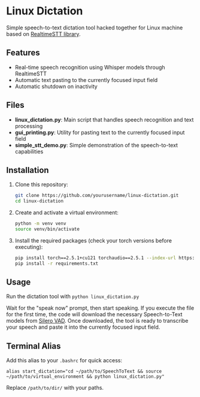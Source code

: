 # Linux Dictation

Simple speech-to-text dictation tool hacked together for Linux machine based on [RealtimeSTT library](https://github.com/KoljaB/RealtimeSTT?tab=readme-ov-file#realtimestt). 

## Features

- Real-time speech recognition using Whisper models through RealtimeSTT
- Automatic text pasting to the currently focused input field
- Automatic shutdown on inactivity

## Files

- **linux_dictation.py**: Main script that handles speech recognition and text processing
- **gui_printing.py**: Utility for pasting text to the currently focused input field
- **simple_stt_demo.py**: Simple demonstration of the speech-to-text capabilities

## Installation

1. Clone this repository:
   ```bash
   git clone https://github.com/yourusername/linux-dictation.git
   cd linux-dictation
   ```

2. Create and activate a virtual environment:
   ```bash
   python -m venv venv
   source venv/bin/activate
   ```

3. Install the required packages (check your torch versions before executing):
   ```bash
   pip install torch==2.5.1+cu121 torchaudio==2.5.1 --index-url https://download.pytorch.org/whl/cu121
   pip install -r requirements.txt
   ```

## Usage

Run the dictation tool with `python linux_dictation.py`


Wait for the "speak now" prompt, then start speaking. If you execute the file for the first time, the code will download the necessary Speech-to-Text models from [Silero VAD](https://github.com/snakers4/silero-vad). Once downloaded, the tool is ready to transcribe your speech and paste it into the currently focused input field.

## Terminal Alias

Add this alias to your `.bashrc` for quick access:

`alias start_dictation="cd ~/path/to/SpeechToText && source ~/path/to/virtual_environment && python linux_dictation.py"`

Replace `/path/to/dir/` with your paths.
